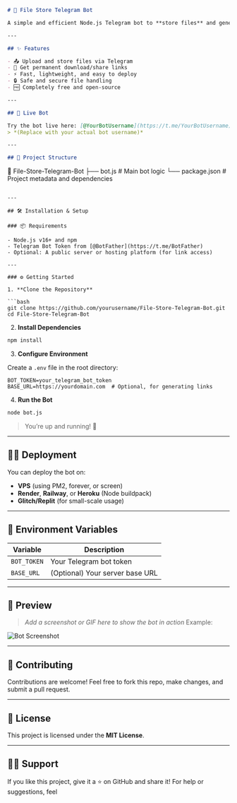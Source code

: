```markdown
# 📁 File Store Telegram Bot

A simple and efficient Node.js Telegram bot to **store files** and generate **permanent shareable links**. Easily upload files via Telegram and share them through unique URLs.

---

## ✨ Features

- 📤 Upload and store files via Telegram
- 🔗 Get permanent download/share links
- ⚡ Fast, lightweight, and easy to deploy
- 🔒 Safe and secure file handling
- 🆓 Completely free and open-source

---

## 🚀 Live Bot

Try the bot live here: [@YourBotUsername](https://t.me/YourBotUsername)  
> *(Replace with your actual bot username)*

---

## 📂 Project Structure

```

📁 File-Store-Telegram-Bot
├── bot.js              # Main bot logic
└── package.json        # Project metadata and dependencies

````

---

## 🛠️ Installation & Setup

### 📦 Requirements

- Node.js v16+ and npm
- Telegram Bot Token from [@BotFather](https://t.me/BotFather)
- Optional: A public server or hosting platform (for link access)

---

### ⚙️ Getting Started

1. **Clone the Repository**

```bash
git clone https://github.com/yourusername/File-Store-Telegram-Bot.git
cd File-Store-Telegram-Bot
````

2. **Install Dependencies**

```bash
npm install
```

3. **Configure Environment**

Create a `.env` file in the root directory:

```env
BOT_TOKEN=your_telegram_bot_token
BASE_URL=https://yourdomain.com  # Optional, for generating links
```

4. **Run the Bot**

```bash
node bot.js
```

> You’re up and running! 🎉

---

## 🧑‍💻 Deployment

You can deploy the bot on:

* **VPS** (using PM2, forever, or screen)
* **Render**, **Railway**, or **Heroku** (Node buildpack)
* **Glitch/Replit** (for small-scale usage)

---

## 🔐 Environment Variables

| Variable    | Description                     |
| ----------- | ------------------------------- |
| `BOT_TOKEN` | Your Telegram bot token         |
| `BASE_URL`  | (Optional) Your server base URL |

---

## 📸 Preview

> *Add a screenshot or GIF here to show the bot in action*
> Example:

![Bot Screenshot](https://your-image-link.com/screenshot.png)

---

## 🤝 Contributing

Contributions are welcome! Feel free to fork this repo, make changes, and submit a pull request.

---

## 📄 License

This project is licensed under the **MIT License**.

---

## 🙋‍♂️ Support

If you like this project, give it a ⭐ on GitHub and share it!
For help or suggestions, feel
